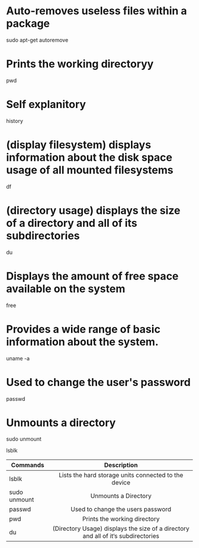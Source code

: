 # Auto-removes useless files within a package
sudo apt-get autoremove <Package>

# Prints the working directoryy
pwd

# Self explanitory
history

# (display filesystem) displays information about the disk space usage of all mounted filesystems
df

# (directory usage) displays the size of a directory and all of its subdirectories
du

# Displays the amount of free space available on the system
free

# Provides a wide range of basic information about the system.
uname -a

# Used to change the user's password
passwd

# Unmounts a directory
sudo unmount <Path>

lsblk


| Commands                | Description                                                                                 |
| ----------------------- |:-------------------------------------------------------------------------------------------:|
| lsblk                   | Lists the hard storage units connected to the device                                        |
| sudo unmount<Path>      | Unmounts a Directory                                                                        |
| passwd                  | Used to change the users password                                                           |
| pwd                     | Prints the working directory                                                                |
| du                      | (Directory Usage) displays the size of a directory and all of it‘s subdirectories           |
